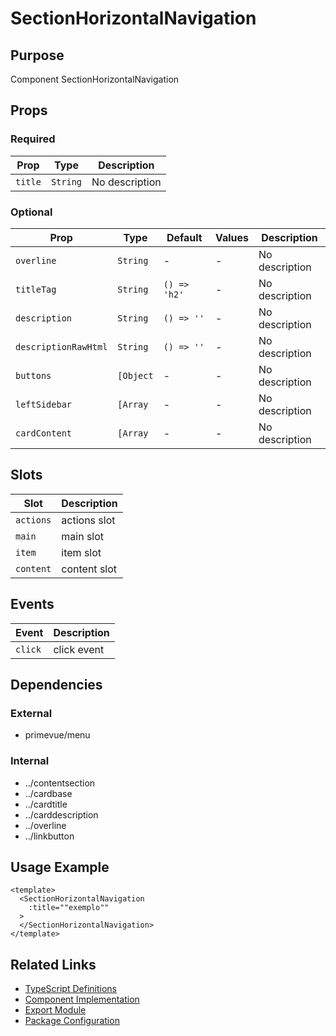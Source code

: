 # SectionHorizontalNavigation

## Purpose

Component SectionHorizontalNavigation

## Props

### Required

| Prop    | Type     | Description    |
| ------- | -------- | -------------- |
| `title` | `String` | No description |

### Optional

| Prop                 | Type      | Default      | Values | Description    |
| -------------------- | --------- | ------------ | ------ | -------------- |
| `overline`           | `String`  | -            | -      | No description |
| `titleTag`           | `String`  | `() => 'h2'` | -      | No description |
| `description`        | `String`  | `() => ''`   | -      | No description |
| `descriptionRawHtml` | `String`  | `() => ''`   | -      | No description |
| `buttons`            | `[Object` | -            | -      | No description |
| `leftSidebar`        | `[Array`  | -            | -      | No description |
| `cardContent`        | `[Array`  | -            | -      | No description |

## Slots

| Slot      | Description  |
| --------- | ------------ |
| `actions` | actions slot |
| `main`    | main slot    |
| `item`    | item slot    |
| `content` | content slot |

## Events

| Event   | Description |
| ------- | ----------- |
| `click` | click event |

## Dependencies

### External

- primevue/menu

### Internal

- ../contentsection
- ../cardbase
- ../cardtitle
- ../carddescription
- ../overline
- ../linkbutton

## Usage Example

```vue
<template>
  <SectionHorizontalNavigation
    :title=""exemplo""
  >
  </SectionHorizontalNavigation>
</template>
```

## Related Links

- [TypeScript Definitions](./SectionHorizontalNavigation.d.ts)
- [Component Implementation](./SectionHorizontalNavigation.vue)
- [Export Module](./sectionhorizontalnavigation.js)
- [Package Configuration](./package.json)
